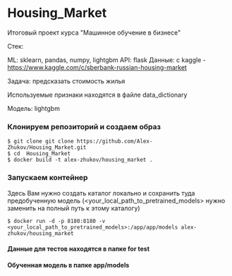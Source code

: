 # Housing_Market
Итоговый проект курса "Машинное обучение в бизнесе"

Стек:

ML: sklearn, pandas, numpy, lightgbm
API: flask
Данные: с kaggle - https://www.kaggle.com/c/sberbank-russian-housing-market

Задача: предсказать стоимость жилья

Используемые признаки находятся в файле data_dictionary


Модель: lightgbm

### Клонируем репозиторий и создаем образ
```
$ git clone git clone https://github.com/Alex-Zhukov/Housing_Market.git
$ cd  Housing_Market
$ docker build -t alex-zhukov/housing_market .
```

### Запускаем контейнер

Здесь Вам нужно создать каталог локально и сохранить туда предобученную модель (<your_local_path_to_pretrained_models> нужно заменить на полный путь к этому каталогу)
```
$ docker run -d -p 8180:8180 -v <your_local_path_to_pretrained_models>:/app/app/models alex-zhukov/housing_market 
```

#### Данные для тестов находятся в папке for test
#### Обученная модель в папке app/models
